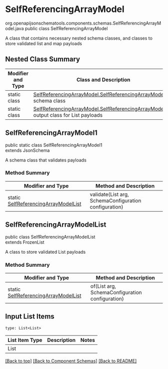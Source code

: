 # SelfReferencingArrayModel
org.openapijsonschematools.components.schemas.SelfReferencingArrayModel.java
public class SelfReferencingArrayModel

A class that contains necessary nested schema classes, and classes to store validated list and map payloads

## Nested Class Summary
| Modifier and Type | Class and Description |
| ----------------- | ---------------------- |
| static class | [SelfReferencingArrayModel.SelfReferencingArrayModel1](#selfreferencingarraymodel1)<br> schema class |
| static class | [SelfReferencingArrayModel.SelfReferencingArrayModelList](#selfreferencingarraymodellist)<br> output class for List payloads |

## SelfReferencingArrayModel1
public static class SelfReferencingArrayModel1<br>
extends JsonSchema

A schema class that validates payloads

### Method Summary
| Modifier and Type | Method and Description |
| ----------------- | ---------------------- |
| static [SelfReferencingArrayModelList](#selfreferencingarraymodellist) | validate(List<List> arg, SchemaConfiguration configuration) |

## SelfReferencingArrayModelList
public class SelfReferencingArrayModelList<br>
extends FrozenList<SelfReferencingArrayModelList>

A class to store validated List payloads

### Method Summary
| Modifier and Type | Method and Description |
| ----------------- | ---------------------- |
| static [SelfReferencingArrayModelList](#selfreferencingarraymodellist) | of(List<List> arg, SchemaConfiguration configuration) |

## Input List Items
```
type: List<List>
```
List Item Type | Description | Notes
-------------------- | ------------- | -------------
List |  |

[[Back to top]](#top) [[Back to Component Schemas]](../../../README.md#Component-Schemas) [[Back to README]](../../../README.md)
